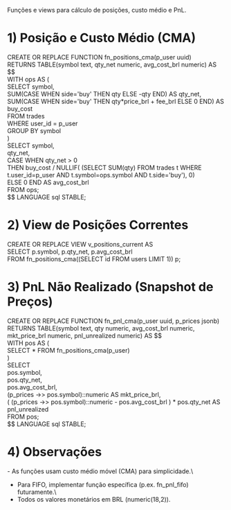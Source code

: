 Funções e views para cálculo de posições, custo médio e PnL.

# 1) Posição e Custo Médio (CMA)

CREATE OR REPLACE FUNCTION fn_positions_cma(p_user uuid)\
RETURNS TABLE(symbol text, qty_net numeric, avg_cost_brl numeric) AS
\$\$\
WITH ops AS (\
SELECT symbol,\
SUM(CASE WHEN side=\'buy\' THEN qty ELSE -qty END) AS qty_net,\
SUM(CASE WHEN side=\'buy\' THEN qty\*price_brl + fee_brl ELSE 0 END) AS
buy_cost\
FROM trades\
WHERE user_id = p_user\
GROUP BY symbol\
)\
SELECT symbol,\
qty_net,\
CASE WHEN qty_net \> 0\
THEN buy_cost / NULLIF( (SELECT SUM(qty) FROM trades t WHERE
t.user_id=p_user AND t.symbol=ops.symbol AND t.side=\'buy\'), 0)\
ELSE 0 END AS avg_cost_brl\
FROM ops;\
\$\$ LANGUAGE sql STABLE;

# 2) View de Posições Correntes

CREATE OR REPLACE VIEW v_positions_current AS\
SELECT p.symbol, p.qty_net, p.avg_cost_brl\
FROM fn_positions_cma((SELECT id FROM users LIMIT 1)) p;

# 3) PnL Não Realizado (Snapshot de Preços)

CREATE OR REPLACE FUNCTION fn_pnl_cma(p_user uuid, p_prices jsonb)\
RETURNS TABLE(symbol text, qty numeric, avg_cost_brl numeric,
mkt_price_brl numeric, pnl_unrealized numeric) AS \$\$\
WITH pos AS (\
SELECT \* FROM fn_positions_cma(p_user)\
)\
SELECT\
pos.symbol,\
pos.qty_net,\
pos.avg_cost_brl,\
(p_prices -\>\> pos.symbol)::numeric AS mkt_price_brl,\
( (p_prices -\>\> pos.symbol)::numeric - pos.avg_cost_brl ) \*
pos.qty_net AS pnl_unrealized\
FROM pos;\
\$\$ LANGUAGE sql STABLE;

# 4) Observações

\- As funções usam custo médio móvel (CMA) para simplicidade.\
- Para FIFO, implementar função específica (p.ex. fn_pnl_fifo)
futuramente.\
- Todos os valores monetários em BRL (numeric(18,2)).
